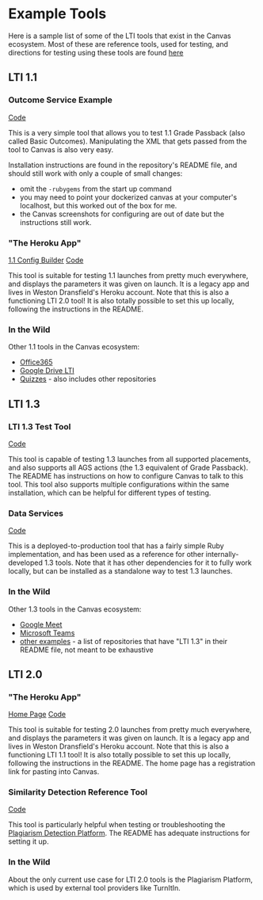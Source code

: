 # Example Tools

Here is a sample list of some of the LTI tools that exist in the Canvas ecosystem. Most of these are reference tools, used for testing, and directions for testing using these tools are found [here](./11_testing.md)

## LTI 1.1

### Outcome Service Example

[Code](https://github.com/instructure/lti_example)

This is a very simple tool that allows you to test 1.1 Grade Passback (also called Basic Outcomes). Manipulating the XML that gets passed from the tool to Canvas is also very easy.

Installation instructions are found in the repository's README file, and should still work with only a couple of small changes:
- omit the `-rubygems` from the start up command
- you may need to point your dockerized canvas at your computer's localhost, but this worked out of the box for me.
- the Canvas screenshots for configuring are out of date but the instructions still work.

### "The Heroku App"

[1.1 Config Builder](https://wkd-lti-test.herokuapp.com/xml_builder)
[Code](https://github.com/instructure/lti_tool_provider_example)

This tool is suitable for testing 1.1 launches from pretty much everywhere, and displays the parameters it was given on launch. It is a legacy app and lives in Weston Dransfield's Heroku account. Note that this is also a functioning LTI 2.0 tool! It is also totally possible to set this up locally, following the instructions in the README.

### In the Wild

Other 1.1 tools in the Canvas ecosystem:

- [Office365](https://gerrit.instructure.com/plugins/gitiles/office365)
- [Google Drive LTI](https://gerrit.instructure.com/plugins/gitiles/google_drive_lti)
- [Quizzes](https://gerrit.instructure.com/plugins/gitiles/quiz_lti) - also includes other repositories

## LTI 1.3

### LTI 1.3 Test Tool

[Code](https://gerrit.instructure.com/plugins/gitiles/lti-1.3-test-tool)

This tool is capable of testing 1.3 launches from all supported placements, and also supports all AGS actions (the 1.3 equivalent of Grade Passback). The README has instructions on how to configure Canvas to talk to this tool. This tool also supports multiple configurations within the same installation, which can be helpful for different types of testing.

### Data Services

[Code](https://gerrit.instructure.com/plugins/gitiles/live-events-lti)

This is a deployed-to-production tool that has a fairly simple Ruby implementation, and has been used as a reference for other internally-developed 1.3 tools. Note that it has other dependencies for it to fully work locally, but can be installed as a standalone way to test 1.3 launches.

### In the Wild

Other 1.3 tools in the Canvas ecosystem:

- [Google Meet](https://gerrit.instructure.com/plugins/gitiles/google-meet-lti)
- [Microsoft Teams](https://gerrit.instructure.com/plugins/gitiles/msteams-lti)
- [other examples](https://livegrep.inseng.net/search/?q=file%3A%5C.md%24%20-repo%3Acanvas-lms%20lti%201.3&fold_case=auto&regex=true&context=true) - a list of repositories that have "LTI 1.3" in their README file, not meant to be exhaustive

## LTI 2.0

### "The Heroku App"

[Home Page](https://wkd-lti-test.herokuapp.com/)
[Code](https://github.com/instructure/lti_tool_provider_example)

This tool is suitable for testing 2.0 launches from pretty much everywhere, and displays the parameters it was given on launch. It is a legacy app and lives in Weston Dransfield's Heroku account. Note that this is also a functioning LTI 1.1 tool! It is also totally possible to set this up locally, following the instructions in the README. The home page has a registration link for pasting into Canvas.

### Similarity Detection Reference Tool

[Code](https://github.com/instructure/lti_originality_report_example)

This tool is particularly helpful when testing or troubleshooting the [Plagiarism Detection Platform](./04_plagiarism_detection_platform). The README has adequate instructions for setting it up.

### In the Wild

About the only current use case for LTI 2.0 tools is the Plagiarism Platform, which is used by external tool providers like TurnItIn.